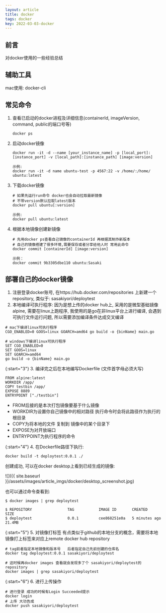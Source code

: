 ```yaml
---
layout: article
title: docker
tags: docker
key: 2022-03-03-docker
---
```


## 前言
对docker使用的一些经验总结

## 辅助工具
mac使用: docker-cli


## 常见命令
1. 查看已启动的docker进程及详细信息(containerId, imageVersion, command, public的端口号等)
   ```console
   docker ps
   ```
2. 启动docker镜像
   ```console
   docker run -it -d --name [your_instance_name] -p [local_port]:[instance_port] -v [local_path]:[instance_path] [image:version]

   示例:
   docker run -it -d name ubuntu-test -p 4567:22 -v /home/:/home/ ubuntu:latest
   ```
3. 下载docker镜像
   ```console
   # 如果先运行run命令 docker也会自动拉取最新镜像
   # 不带version默认拉取latest版本
   docker pull ubuntu[:version]

   示例:
   docker pull ubuntu:latest
   ```
4. 根据本地镜像创建新镜像
   ```
   # 先用docker ps查看自己镜像的containerId 再根据其制作新版本
   # 自己的镜像搭建了很多环境,需要保存或者分享给他人时 常用此命令
   docker commit [containerId] [image:version]

   示例：
   docker commit 9b3305dbe110 ubuntu:Sasaki
   ```


## 部署自己的docker镜像
1.  注册登录docker账号, 在https://hub.docker.com/repositories 上新建一个repository, 类似于: sasakiyori/deploytest
2.  本地编译可执行程序:
   因为是想上传的docker hub上, 采用的是微型基础镜像alpine, 需要在linux上跑程序, 我使用的是go在非linux平台上进行编译, 会遇到可执行文件运行问题, 所以需要添加编译条件达成交叉编译

```shell
# mac下编译linux可执行程序
CGO_ENABLED=0 GOOS=linux GOARCH=amd64 go build -o {binName} main.go

# windows下编译linux可执行程序
SET CGO_ENABLED=0
SET GOOS=linux
SET GOARCH=amd64
go build -o {binName} main.go
```

{:start="3"}
3.  编译完之后在本地编写Dockerfile (文件首字母必须大写)

```
FROM alpine:latest
WORKDIR /app/
COPY testbin /app/
EXPOSE 8889
ENTRYPOINT ["./testbin"]
```

   - FROM后接的是本次打包镜像要基于什么镜像
   - WORKDIR为设置你自己镜像中的相对路径 执行命令时会将此路径作为执行的根目录
   - COPY为将本地的文件 复制到 镜像中的某个目录下
   - EXPOSE为对开放端口
   - ENTRYPOINT为执行程序的命令

{:start="4"}
4.  在Dockerfile路径下执行:

```shell
docker build -t deploytest:0.0.1 ./
```

创建成功, 可以在docker desktop上看到已经生成的镜像:

![]({{ site.baseurl }}/assets/images/article_imgs/docker/desktop_screenshot.jpg)

也可以通过命令查看到:
```
$ docker images | grep deploytest

$ REPOSITORY                TAG           IMAGE ID       CREATED         SIZE
$ deploytest                0.0.1         cee868251e0a   5 minutes ago   21.4MB

```

{:start="5"}
5.  对镜像打标签
有点类似于github的本地分支的概念，需要将本地镜像打上标签来对应上remote docker hub repository

```shell
# tag前者指定本地镜像和版本号   后者指定自己先前创建的仓库名
docker tag deploytest:0.0.1 sasakiyori/deploytest

# 这时候再docker images 查看就会发现多了个 sasakiyori/deploytest的repository
docker images | grep sasakiyori/deploytest

```

{:start="6"}
6.  进行上传操作

```shell
# 进行登录 成功的时候有Login Succeeded提示
docker login
# 上传 大功告成
docker push sasakiyori/deploytest
```
